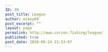 ```yaml
---
ID: 39
post_title: League
author: mikey69
post_excerpt: ""
layout: page
permalink: http://www.curzon.fishing/league/
published: true
post_date: 2018-08-24 21:53:07
---
```

<!-- wp:image {"id":695} -->
<figure class="wp-block-image"><img src="http://www.curzon.fishing/wp-content/uploads/2019/09/image001-12.png" alt="" class="wp-image-695"/></figure>
<!-- /wp:image -->